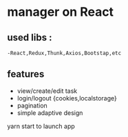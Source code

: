 #  manager on React
## used libs :
    -React,Redux,Thunk,Axios,Bootstap,etc

## features
* view/create/edit task
* login/logout {cookies,localstorage}
* pagination
* simple adaptive design

yarn start to launch app
